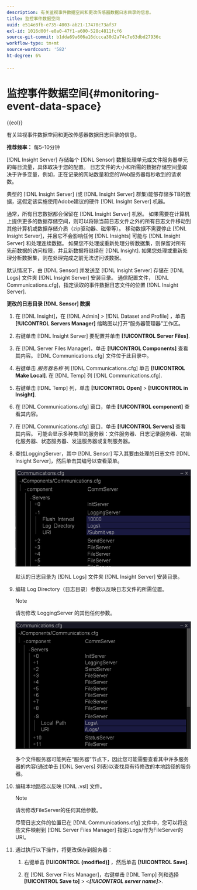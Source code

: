 ```yaml
---
description: 有关监视事件数据空间和更改传感器数据日志目录的信息。
title: 监控事件数据空间
uuid: e514e8fb-e735-4003-ab21-17470c73af37
exl-id: 1016d00f-e0a0-47f1-a600-528c4811fcf6
source-git-commit: b1dda69a606a16dccca30d2a74c7e63dbd27936c
workflow-type: tm+mt
source-wordcount: '582'
ht-degree: 6%

---
```


# 监控事件数据空间{#monitoring-event-data-space}

{{eol}}

有关监视事件数据空间和更改传感器数据日志目录的信息。

**推荐频率：** 每5-10分钟

[!DNL Insight Server] 存储每个 [!DNL Sensor] 数据处理单元或文件服务器单元的每日流量，具体取决于您的配置。 日志文件的大小和所需的数据存储空间量取决于许多变量，例如，正在记录的网站数量和您的Web服务器每秒收到的请求数。

典型的 [!DNL Insight Server] (或 [!DNL Insight Server] 群集)能够存储多TB的数据，这假定该实施使用Adobe建议的硬件 [!DNL Insight Server] 机器。

通常，所有日志数据都会保留在 [!DNL Insight Server] 机器。 如果需要在计算机上提供更多的数据存储空间，则可以将除当前日志文件之外的所有日志文件移动到其他计算机或数据存储介质（zip驱动器、磁带等）。 移动数据不需要停止 [!DNL Insight Server]，并且它不会影响任何 [!DNL Insights] 可能与 [!DNL Insight Server] 和处理连续数据。 如果您不处理或重新处理分析数据集，则保留对所有先前数据的访问权限，并且新数据将继续在 [!DNL Insight]. 如果您处理或重新处理分析数据集，则在处理完成之前无法访问该数据。

默认情况下，由 [!DNL Sensor] 并发送至 [!DNL Insight Server] 存储在 [!DNL Logs] 文件夹 [!DNL Insight Server] 安装目录。 通信配置文件， [!DNL Communications.cfg]，指定读取的事件数据日志文件的位置 [!DNL Insight Server].

**更改的日志目录 [!DNL Sensor] 数据**

1. 在 [!DNL Insight]，在 [!DNL Admin] > [!DNL Dataset and Profile] ，单击 **[!UICONTROL Servers Manager]** 缩略图以打开“服务器管理器”工作区。
1. 右键单击 [!DNL Insight Server] 要配置并单击 **[!UICONTROL Server Files]**.
1. 在 [!DNL Server Files Manager]，单击 **[!UICONTROL Components]** 查看其内容。 [!DNL Communications.cfg] 文件位于此目录中。
1. 右键单击 *服务器名称* 列 [!DNL Communications.cfg] 单击 **[!UICONTROL Make Local]**. 在 [!DNL Temp] 列 [!DNL Communications.cfg].
1. 右键单击 [!DNL Temp] 列，单击 **[!UICONTROL Open]** > **[!UICONTROL in Insight]**.
1. 在 [!DNL Communications.cfg] 窗口，单击 **[!UICONTROL component]** 查看其内容。
1. 在 [!DNL Communications.cfg] 窗口，单击 **[!UICONTROL Servers]** 查看其内容。 可能会显示多种类型的服务器：文件服务器、日志记录服务器、初始化服务器、状态服务器、发送服务器或复制服务器。
1. 查找LoggingServer，其中 [!DNL Sensor] 写入其要由处理的日志文件 [!DNL Insight Server]，然后单击其编号以查看菜单。

   ![步骤信息](assets/cfg_communications_examplevalues_logging.png)

   默认的日志目录为 [!DNL Logs] 文件夹 [!DNL Insight Server] 安装目录。

1. 编辑 Log Directory（日志目录）参数以反映日志文件的所需位置。

   >[!NOTE]
   >
   >请勿修改 LoggingServer 的其他任何参数。

   ![](assets/cfg_communicates_logslocalpath_egvalues.png)

   多个文件服务器可能列在“服务器”节点下，因此您可能需要查看其中许多服务器的内容(通过单击 [!DNL Servers] 列表)以查找具有待修改的本地路径的服务器。

1. 编辑本地路径以反映 [!DNL .vsl] 文件。

   >[!NOTE]
   >
   >请勿修改FileServer的任何其他参数。

   尽管日志文件的位置已在 [!DNL Communications.cfg] 文件中，您可以将这些文件映射到 [!DNL Server Files Manager] 指定/Logs/作为FileServer的URI。

1. 通过执行以下操作，将更改保存到服务器：

   1. 右键单击 **[!UICONTROL (modified)]** ，然后单击 **[!UICONTROL Save]**.

   1. 在 [!DNL Server Files Manager]，右键单击 [!DNL Temp] 列和选择 **[!UICONTROL Save to]** > *&lt;**[!UICONTROL server name]**>*.
